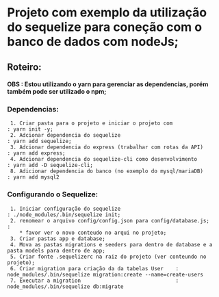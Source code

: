 # Projeto com exemplo da utilização do sequelize para coneção com o banco de dados com nodeJs;


## Roteiro:

#### OBS : Estou utilizando o yarn para gerenciar as dependencias, porém também pode ser utilizado o npm;

### Dependencias:
     1. Criar pasta para o projeto e iniciar o projeto com                         : yarn init -y;
     2. Adcionar dependencia do sequelize                                          : yarn add sequelize;
     3. Adcionar dependencia do express (trabalhar com rotas da API)               : yarn add express;
     4. Adcionar dependencia do sequelize-cli como desenvolvimento                 : yarn add -D sequelize-cli;
     8. Adicionar dependencia do banco (no exemplo do mysql/mariaDB)               : yarn add mysql2

### Configurando o Sequelize:
     1. Iniciar configuração do sequelize                                          : ./node_modules/.bin/sequelize init;
     2. renomear o arquivo config/config.json para config/database.js;             :
        * favor ver o novo conteudo no arqui no projeto;
     3. Criar pastas app e database;
     4. Mova as pastas migrations e seeders para dentro de database e a pasta models para dentro de app;
     5. Criar fonte .sequelizerc na raiz do projeto (ver conteundo no projeto);
     6. Criar migration para criação da da tabelas User    : node_modules/.bin/sequelize migration:create --name=create-users
     7. Executar a migration                               : node_modules/.bin/sequelize db:migrate
